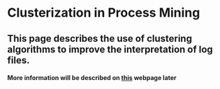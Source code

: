# Clusterization in Process Mining
## This page describes the use of clustering algorithms to improve the interpretation of log files.
#### More information will be described on [this](https://newtechaudit.ru/) webpage later 

